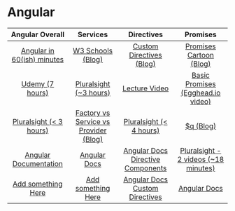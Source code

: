 # Angular

|                       Angular Overall                          |                Services                                                   |                                 Directives                            |                                 Promises                                 |
|                       :-------------:                          |             :-------------:                                               |                              :-------------:                          |                             :-------------:                              |
| <a href="https://goo.gl/inXTyY">Angular in 60(ish) minutes</a> | <a href="https://goo.gl/6pAQ9q">W3 Schools (Blog)</a>                     | <a href="https://goo.gl/xHnFp8">Custom Directives (Blog)</a>          | <a href="https://goo.gl/cXT3Ew">Promises Cartoon (Blog)</a>              |
| <a href="https://goo.gl/rohwTQ">Udemy (7 hours)</a>            | <a href="https://goo.gl/4O0Ckt">Pluralsight (~3 hours)</a>                | <a href="https://goo.gl/BQyNKR">Lecture Video</a>                     | <a href="https://goo.gl/8FdJ6R">Basic Promises (Egghead.io video)</a>    |
| <a href="https://goo.gl/9SkJK5">Pluralsight (< 3 hours)</a>    | <a href="https://goo.gl/jNEPRL">Factory vs Service vs Provider (Blog)</a> | <a href="https://goo.gl/XAz2ue">Pluralsight (< 4 hours)</a>           | <a href="https://goo.gl/bPnqo9">$q (Blog)</a>                            |
| <a href="https://goo.gl/a2vIxv">Angular Documentation</a>      | <a href="https://goo.gl/giwQ3Z">Angular Docs</a>                          | <a href="https://goo.gl/yHCJIx">Angular Docs Directive Components</a> | <a href="https://goo.gl/0AJ4xU">Pluralsight - 2 videos (~18 minutes)</a> |
| <a href="#">Add something Here</a>                             | <a href="#">Add something Here</a>                                        | <a href="https://goo.gl/bZYTWl">Angular Docs Custom Directives</a>    | <a href="https://goo.gl/dd3spB">Angular Docs</a>                         |
<!---->
<!--| <a href="#">Add something Here</a>                             | <a href="#">Add something Here</a>                                        | <a href="#">Add something Here</a>                                    | <a href="#">Add something here</a> |-->
<!--| <a href="#">Add something Here</a>                             | <a href="#">Add something Here</a>                                        | <a href="#">Add something Here</a>                                    | <a href="#">Add something here</a> |-->
<!--| <a href="#">Add something Here</a>                             | <a href="#">Add something Here</a>                                        | <a href="#">Add something Here</a>                                    | <a href="#">Add something here</a> |-->
<!--| <a href="#">Add something Here</a>                             | <a href="#">Add something Here</a>                                        | <a href="#">Add something Here</a>                                    | <a href="#">Add something here</a> |-->
<!--| <a href="#">Add something Here</a>                             | <a href="#">Add something Here</a>                                        | <a href="#">Add something Here</a>                                    | <a href="#">Add something here</a> |-->
